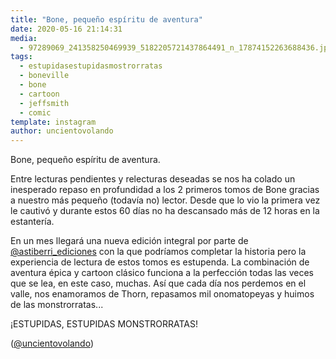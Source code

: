 ```yaml
---
title: "Bone, pequeño espíritu de aventura"
date: 2020-05-16 21:14:31
media: 
  - 97289069_241358250469939_5182205721437864491_n_17874152263688436.jpg
tags: 
  - estupidasestupidasmostrorratas
  - boneville
  - bone
  - cartoon
  - jeffsmith
  - comic
template: instagram
author: uncientovolando
---
```


Bone, pequeño espíritu de aventura.


Entre lecturas pendientes y relecturas deseadas se nos ha colado un inesperado repaso en profundidad a los 2 primeros tomos de Bone gracias a nuestro más pequeño (todavía no) lector. Desde que lo vio la primera vez le cautivó y durante estos 60 días no ha descansado más de 12 horas en la estantería.


En un mes llegará una nueva edición integral por parte de [@astiberri_ediciones](https://instagram.com/astiberri_ediciones) con la que podríamos completar la historia pero la experiencia de lectura de estos tomos es estupenda. La combinación de aventura épica y cartoon clásico funciona a la perfección todas las veces que se lea, en este caso, muchas. Así que cada día nos perdemos en el valle, nos enamoramos de Thorn, repasamos mil onomatopeyas y huimos de las monstrorratas...


¡ESTUPIDAS, ESTUPIDAS MONSTRORRATAS!


([@uncientovolando](https://instagram.com/uncientovolando))
